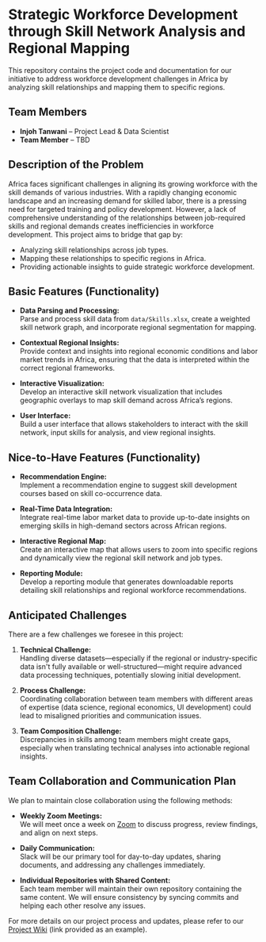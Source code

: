 # Strategic Workforce Development through Skill Network Analysis and Regional Mapping

This repository contains the project code and documentation for our initiative to address workforce development challenges in Africa by analyzing skill relationships and mapping them to specific regions.

## Team Members

- **Injoh Tanwani** – Project Lead & Data Scientist
- **Team Member** – TBD

## Description of the Problem

Africa faces significant challenges in aligning its growing workforce with the skill demands of various industries. With a rapidly changing economic landscape and an increasing demand for skilled labor, there is a pressing need for targeted training and policy development. However, a lack of comprehensive understanding of the relationships between job-required skills and regional demands creates inefficiencies in workforce development. This project aims to bridge that gap by:

- Analyzing skill relationships across job types.
- Mapping these relationships to specific regions in Africa.
- Providing actionable insights to guide strategic workforce development.

## Basic Features (Functionality)

- **Data Parsing and Processing:**  
  Parse and process skill data from `data/Skills.xlsx`, create a weighted skill network graph, and incorporate regional segmentation for mapping.

- **Contextual Regional Insights:**  
  Provide context and insights into regional economic conditions and labor market trends in Africa, ensuring that the data is interpreted within the correct regional frameworks.

- **Interactive Visualization:**  
  Develop an interactive skill network visualization that includes geographic overlays to map skill demand across Africa’s regions.

- **User Interface:**  
  Build a user interface that allows stakeholders to interact with the skill network, input skills for analysis, and view regional insights.

## Nice-to-Have Features (Functionality)

- **Recommendation Engine:**  
  Implement a recommendation engine to suggest skill development courses based on skill co-occurrence data.

- **Real-Time Data Integration:**  
  Integrate real-time labor market data to provide up-to-date insights on emerging skills in high-demand sectors across African regions.

- **Interactive Regional Map:**  
  Create an interactive map that allows users to zoom into specific regions and dynamically view the regional skill network and job types.

- **Reporting Module:**  
  Develop a reporting module that generates downloadable reports detailing skill relationships and regional workforce recommendations.

## Anticipated Challenges

There are a few challenges we foresee in this project:

1. **Technical Challenge:**  
   Handling diverse datasets—especially if the regional or industry-specific data isn't fully available or well-structured—might require advanced data processing techniques, potentially slowing initial development.

2. **Process Challenge:**  
   Coordinating collaboration between team members with different areas of expertise (data science, regional economics, UI development) could lead to misaligned priorities and communication issues.

3. **Team Composition Challenge:**  
   Discrepancies in skills among team members might create gaps, especially when translating technical analyses into actionable regional insights.

## Team Collaboration and Communication Plan

We plan to maintain close collaboration using the following methods:

- **Weekly Zoom Meetings:**  
  We will meet once a week on [Zoom](https://zoom.us) to discuss progress, review findings, and align on next steps.

- **Daily Communication:**  
  Slack will be our primary tool for day-to-day updates, sharing documents, and addressing any challenges immediately.

- **Individual Repositories with Shared Content:**  
  Each team member will maintain their own repository containing the same content. We will ensure consistency by syncing commits and helping each other resolve any issues.

For more details on our project process and updates, please refer to our [Project Wiki](https://github.com/YourUsername/YourRepository/wiki) (link provided as an example).

